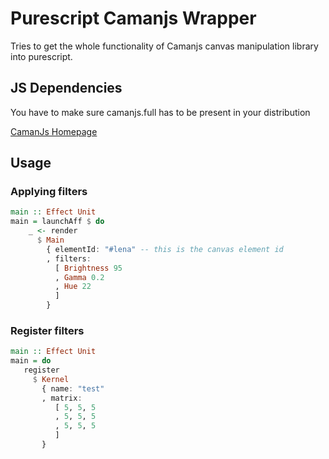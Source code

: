 # Purescript Camanjs Wrapper
Tries to get the whole functionality of Camanjs canvas manipulation library into purescript.

## JS Dependencies
You have to make sure camanjs.full has to be present in your distribution

[CamanJs Homepage](http://camanjs.com)

## Usage

### Applying filters

```purescript
main :: Effect Unit
main = launchAff $ do
    _ <- render 
      $ Main 
        { elementId: "#lena" -- this is the canvas element id
        , filters: 
          [ Brightness 95 
          , Gamma 0.2        
          , Hue 22
          ]
        }
```

### Register filters
```purescript
main :: Effect Unit
main = do
   register 
     $ Kernel 
       { name: "test"
       , matrix: 
          [ 5, 5, 5
          , 5, 5, 5
          , 5, 5, 5
          ] 
       }
```
